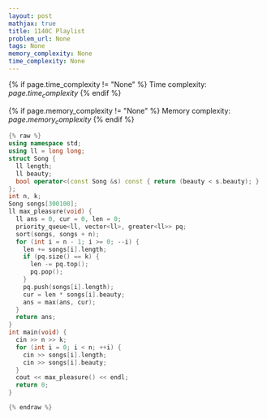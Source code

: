 ```yaml
---
layout: post
mathjax: true
title: 1140C Playlist
problem_url: None
tags: None
memory_complexity: None
time_complexity: None
---
```




{% if page.time_complexity != "None" %}
Time complexity: ${{ page.time_complexity }}$
{% endif %}

{% if page.memory_complexity != "None" %}
Memory complexity: ${{ page.memory_complexity }}$
{% endif %}

```cpp
{% raw %}
using namespace std;
using ll = long long;
struct Song {
  ll length;
  ll beauty;
  bool operator<(const Song &s) const { return (beauty < s.beauty); }
};
int n, k;
Song songs[300100];
ll max_pleasure(void) {
  ll ans = 0, cur = 0, len = 0;
  priority_queue<ll, vector<ll>, greater<ll>> pq;
  sort(songs, songs + n);
  for (int i = n - 1; i >= 0; --i) {
    len += songs[i].length;
    if (pq.size() == k) {
      len -= pq.top();
      pq.pop();
    }
    pq.push(songs[i].length);
    cur = len * songs[i].beauty;
    ans = max(ans, cur);
  }
  return ans;
}
int main(void) {
  cin >> n >> k;
  for (int i = 0; i < n; ++i) {
    cin >> songs[i].length;
    cin >> songs[i].beauty;
  }
  cout << max_pleasure() << endl;
  return 0;
}

{% endraw %}
```